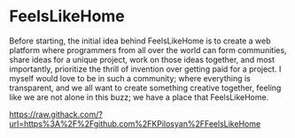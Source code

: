 # FeelsLikeHome

Before starting, the initial idea behind FeelsLikeHome is to create a web platform where programmers from all over the world can form communities, share ideas for a unique project, work on those ideas together, and most importantly, prioritize the thrill of invention over getting paid for a project. I myself would love to be in such a community; where everything is transparent, and we all want to create something creative together, feeling like we are not alone in this buzz; we have a place that FeelsLikeHome.

https://raw.githack.com/?url=https%3A%2F%2Fgithub.com%2FKPilosyan%2FFeelsLikeHome
